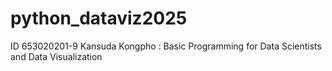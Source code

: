 # python_dataviz2025

ID 653020201-9 Kansuda Kongpho : Basic Programming for Data Scientists and Data Visualization
